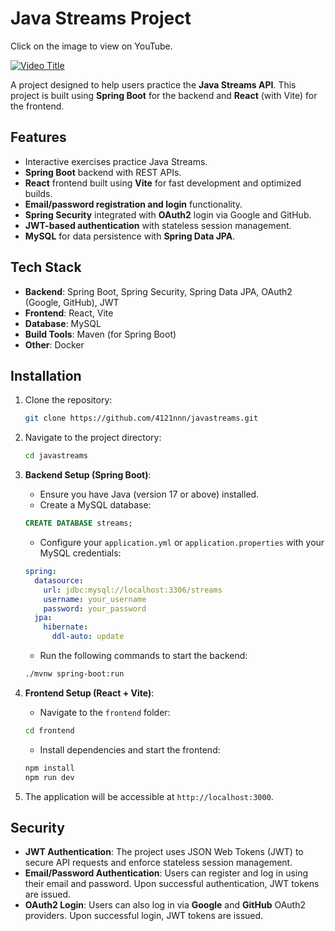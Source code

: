 # Java Streams Project

Click on the image to view on YouTube.


[![Video Title](https://i9.ytimg.com/vi_webp/GCMvXJZXTKg/mqdefault.webp?v=66eef3de&sqp=CIjpu7cG&rs=AOn4CLDWNfoEXTjO8yP3N8cmY9Oq1IntCw)](https://youtu.be/GCMvXJZXTKg)


A project designed to help users practice the **Java Streams API**. This project is built using **Spring Boot** for the backend and **React** (with Vite) for the frontend.


## Features

- Interactive exercises practice Java Streams.
- **Spring Boot** backend with REST APIs.
- **React** frontend built using **Vite** for fast development and optimized builds.
- **Email/password registration and login** functionality.
- **Spring Security** integrated with **OAuth2** login via Google and GitHub.
- **JWT-based authentication** with stateless session management.
- **MySQL** for data persistence with **Spring Data JPA**.

## Tech Stack

- **Backend**: Spring Boot, Spring Security, Spring Data JPA, OAuth2 (Google, GitHub), JWT
- **Frontend**: React, Vite
- **Database**: MySQL
- **Build Tools**: Maven (for Spring Boot)
- **Other**: Docker

## Installation

1. Clone the repository:

    ```bash
    git clone https://github.com/4121nnn/javastreams.git
    ```

2. Navigate to the project directory:

    ```bash
    cd javastreams
    ```

3. **Backend Setup (Spring Boot)**:
   - Ensure you have Java (version 17 or above) installed.
   - Create a MySQL database:

    ```sql
    CREATE DATABASE streams;
    ```

   - Configure your `application.yml` or `application.properties` with your MySQL credentials:

    ```yaml
    spring:
      datasource:
        url: jdbc:mysql://localhost:3306/streams
        username: your_username
        password: your_password
      jpa:
        hibernate:
          ddl-auto: update
    ```

   - Run the following commands to start the backend:

    ```bash
    ./mvnw spring-boot:run
    ```

4. **Frontend Setup (React + Vite)**:
   - Navigate to the `frontend` folder:

    ```bash
    cd frontend
    ```

   - Install dependencies and start the frontend:

    ```bash
    npm install
    npm run dev
    ```

5. The application will be accessible at `http://localhost:3000`.

## Security

- **JWT Authentication**: The project uses JSON Web Tokens (JWT) to secure API requests and enforce stateless session management.
- **Email/Password Authentication**: Users can register and log in using their email and password. Upon successful authentication, JWT tokens are issued.
- **OAuth2 Login**: Users can also log in via **Google** and **GitHub** OAuth2 providers. Upon successful login, JWT tokens are issued.